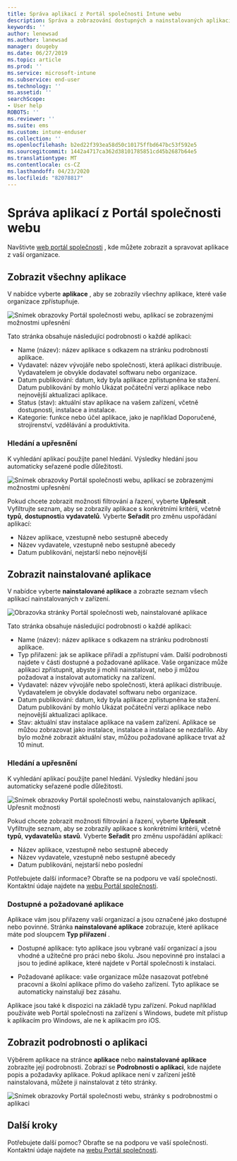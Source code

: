 ```yaml
---
title: Správa aplikací z Portál společnosti Intune webu
description: Správa a zobrazování dostupných a nainstalovaných aplikací
keywords: ''
author: lenewsad
ms.author: lanewsad
manager: dougeby
ms.date: 06/27/2019
ms.topic: article
ms.prod: ''
ms.service: microsoft-intune
ms.subservice: end-user
ms.technology: ''
ms.assetid: ''
searchScope:
- User help
ROBOTS: ''
ms.reviewer: ''
ms.suite: ems
ms.custom: intune-enduser
ms.collection: ''
ms.openlocfilehash: b2ed22f393ea58d50c10175ffbd647bc53f592e5
ms.sourcegitcommit: 1442a4717ca362d38101785851cd45b2687b64e5
ms.translationtype: MT
ms.contentlocale: cs-CZ
ms.lasthandoff: 04/23/2020
ms.locfileid: "82078817"
---
```

# <a name="manage-apps-from-the-company-portal-website"></a>Správa aplikací z Portál společnosti webu 
Navštivte [web portál společnosti](https://portal.manage.microsoft.com) , kde můžete zobrazit a spravovat aplikace z vaší organizace. 

## <a name="view-all-apps"></a>Zobrazit všechny aplikace  
V nabídce vyberte **aplikace** , aby se zobrazily všechny aplikace, které vaše organizace zpřístupňuje. 

   ![Snímek obrazovky Portál společnosti webu, aplikací se zobrazenými možnostmi upřesnění](./media/intune-view-apps-1907.png)  

Tato stránka obsahuje následující podrobnosti o každé aplikaci:  

* Name (název): název aplikace s odkazem na stránku podrobností aplikace.
* Vydavatel: název vývojáře nebo společnosti, která aplikaci distribuuje. Vydavatelem je obvykle dodavatel softwaru nebo organizace.  
* Datum publikování: datum, kdy byla aplikace zpřístupněna ke stažení. Datum publikování by mohlo Ukázat počáteční verzi aplikace nebo nejnovější aktualizaci aplikace.
* Status (stav): aktuální stav aplikace na vašem zařízení, včetně dostupnosti, instalace a instalace. 
* Kategorie: funkce nebo účel aplikace, jako je například Doporučené, strojírenství, vzdělávání a produktivita.  

### <a name="search-and-refine"></a>Hledání a upřesnění   

K vyhledání aplikací použijte panel hledání. Výsledky hledání jsou automaticky seřazené podle důležitosti.  

   ![Snímek obrazovky Portál společnosti webu, aplikací se zobrazenými možnostmi upřesnění](./media/intune-refine-all-apps-1907.png)  

Pokud chcete zobrazit možnosti filtrování a řazení, vyberte **Upřesnit** . Vyfiltrujte seznam, aby se zobrazily aplikace s konkrétními kritérii, včetně **typů**, **dostupnosti**a **vydavatelů**. Vyberte **Seřadit** pro změnu uspořádání aplikací:

* Název aplikace, vzestupně nebo sestupně abecedy 
* Název vydavatele, vzestupně nebo sestupně abecedy 
* Datum publikování, nejstarší nebo nejnovější  

## <a name="view-installed-apps"></a>Zobrazit nainstalované aplikace  
V nabídce vyberte **nainstalované aplikace** a zobrazte seznam všech aplikací nainstalovaných v zařízení.  

   ![Obrazovka stránky Portál společnosti web, nainstalované aplikace](./media/intune-installed-apps-1907.png)  


Tato stránka obsahuje následující podrobnosti o každé aplikaci:  

* Name (název): název aplikace s odkazem na stránku podrobností aplikace.
* Typ přiřazení: jak se aplikace přiřadí a zpřístupní vám. Další podrobnosti najdete v části dostupné a požadované aplikace. Vaše organizace může aplikaci zpřístupnit, abyste ji mohli nainstalovat, nebo ji můžou požadovat a instalovat automaticky na zařízení.  
* Vydavatel: název vývojáře nebo společnosti, která aplikaci distribuuje. Vydavatelem je obvykle dodavatel softwaru nebo organizace.  
* Datum publikování: datum, kdy byla aplikace zpřístupněna ke stažení. Datum publikování by mohlo Ukázat počáteční verzi aplikace nebo nejnovější aktualizaci aplikace.
* Stav: aktuální stav instalace aplikace na vašem zařízení. Aplikace se můžou zobrazovat jako instalace, instalace a instalace se nezdařilo. Aby bylo možné zobrazit aktuální stav, můžou požadované aplikace trvat až 10 minut.  

### <a name="search-and-refine"></a>Hledání a upřesnění  

K vyhledání aplikací použijte panel hledání. Výsledky hledání jsou automaticky seřazené podle důležitosti.  

   ![Snímek obrazovky Portál společnosti webu, nainstalovaných aplikací, Upřesnit možnosti](./media/intune-installed-refine-1907.png)  

Pokud chcete zobrazit možnosti filtrování a řazení, vyberte **Upřesnit** . Vyfiltrujte seznam, aby se zobrazily aplikace s konkrétními kritérii, včetně **typů**, **vydavatelů**a **stavů**. Vyberte **Seřadit** pro změnu uspořádání aplikací:

* Název aplikace, vzestupně nebo sestupně abecedy  
* Název vydavatele, vzestupně nebo sestupně abecedy  
* Datum publikování, nejstarší nebo poslední  

Potřebujete další informace? Obraťte se na podporu ve vaší společnosti. Kontaktní údaje najdete na [webu Portál společnosti](https://go.microsoft.com/fwlink/?linkid=2010980).  

### <a name="available-and-required-apps"></a>Dostupné a požadované aplikace
Aplikace vám jsou přiřazeny vaší organizací a jsou označené jako dostupné nebo povinné. Stránka **nainstalované aplikace** zobrazuje, které aplikace máte pod sloupcem **Typ přiřazení** . 


* Dostupné aplikace: tyto aplikace jsou vybrané vaší organizací a jsou vhodné a užitečné pro práci nebo školu. Jsou nepovinné pro instalaci a jsou to jediné aplikace, které najdete v Portál společnosti k instalaci. 

* Požadované aplikace: vaše organizace může nasazovat potřebné pracovní a školní aplikace přímo do vašeho zařízení. Tyto aplikace se automaticky nainstalují bez zásahu. 

Aplikace jsou také k dispozici na základě typu zařízení. Pokud například používáte web Portál společnosti na zařízení s Windows, budete mít přístup k aplikacím pro Windows, ale ne k aplikacím pro iOS.  

## <a name="view-app-details"></a>Zobrazit podrobnosti o aplikaci  
Výběrem aplikace na stránce **aplikace** nebo **nainstalované aplikace** zobrazíte její podrobnosti. Zobrazí se **Podrobnosti o aplikaci**, kde najdete popis a požadavky aplikace. Pokud aplikace není v zařízení ještě nainstalovaná, můžete ji nainstalovat z této stránky. 


   ![Snímek obrazovky Portál společnosti webu, stránky s podrobnostmi o aplikaci](./media/intune-app-details-1907.png)  

## <a name="next-steps"></a>Další kroky
Potřebujete další pomoc? Obraťte se na podporu ve vaší společnosti. Kontaktní údaje najdete na [webu Portál společnosti](https://go.microsoft.com/fwlink/?linkid=2010980).  
